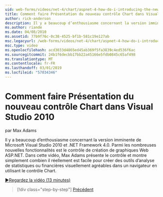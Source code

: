 ```yaml
---
uid: web-forms/videos/net-4/chart/aspnet-4-how-do-i-introducing-the-new-chart-control-in-visual-studio-2010
title: Comment faire Présentation du nouveau contrôle Chart dans Visual Studio 2010 | Microsoft Docs
author: rick-anderson
description: Il y a beaucoup d’enthousiasme concernant la version imminente de Microsoft Visual Studio 2010 et .NET Framework 4.0. Parmi les nombreuses nouvelles fonctionnalités est ASP.NET...
ms.author: riande
ms.date: 04/08/2010
ms.assetid: 77b9f76c-0c38-4525-bf1b-581c19e127ab
msc.legacyurl: /web-forms/videos/net-4/chart/aspnet-4-how-do-i-introducing-the-new-chart-control-in-visual-studio-2010
msc.type: video
ms.openlocfilehash: acd3033d4865ed45ab369f5fa3839c4ed536f6ac
ms.sourcegitcommit: 24b1f6decbb17bb22a45166e5fdb0845c65af498
ms.translationtype: MT
ms.contentlocale: fr-FR
ms.lasthandoff: 03/01/2019
ms.locfileid: "57034346"
---
```

<a name="how-do-i-introducing-the-new-chart-control-in-visual-studio-2010"></a>Comment faire Présentation du nouveau contrôle Chart dans Visual Studio 2010
====================
par Max Adams

Il y a beaucoup d’enthousiasme concernant la version imminente de Microsoft Visual Studio 2010 et .NET Framework 4.0. Parmi les nombreuses nouvelles fonctionnalités est le contrôle de création de graphiques Web ASP.NET. Dans cette vidéo, Max Adams présente le contrôle et montre simplement combien il réellement est facile pour créer des outils d’analyse de statistiques ou financières visuellement agréables dans un navigateur en utilisant le contrôle Chart.

[&#9654;Regardez la vidéo (13 minutes)](https://channel9.msdn.com/Blogs/ASP-NET-Site-Videos/aspnet-4-how-do-i-introducing-the-new-chart-control-in-visual-studio-2010)

> [!div class="step-by-step"]
> [Précédent](aspnet-4-quick-hit-chart-control.md)
